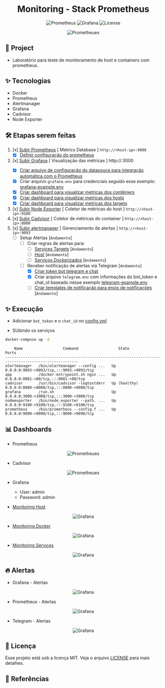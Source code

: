 <h1 align="center">Monitoring - Stack Prometheus </h1>

<p align="center">
  <img alt="Prometheus" src="https://img.shields.io/static/v1?label=Prometheus&message=Alertmanager&color=8257E5&labelColor=000000"  />
  <img alt="Grafana" src="https://img.shields.io/static/v1?label=Grafana&message=Docker&color=8257E5&labelColor=000000"  />
  <img alt="License" src="https://img.shields.io/static/v1?label=license&message=MIT&color=49AA26&labelColor=000000">
</p>

<p align="center">
  <img alt="Prometheues" src="images/monitoring.png">
</p>

## 🌱 Project

- Laboratório para teste de monitoramento de host e containers com prometheus.

## ✨ Tecnologias

- Docker
- Prometheus
- Alertmanager
- Grafana
- Cadvisor
- Node Exporter

## 🛠️ Etapas serem feitas


1. [x] [Subir Prometheus](./docker-compose.yml) [ Metrics Database ] `http://<host-ip>:9090`
    - [x] [Definir configuração do prometheus](./prometheus/config/prometheus.yml)
2. [x] [Subir Grafana](./docker-compose.yml) [ Visualização das métricas ] http://<host-ip>:3000
    - [x] [Criar arquivo de configuração do datasouce para integração automática com o Prometheus](./grafana/provisioning/datasources/datasource.yml)
    - [x] Criar arquivo `grafana.env` para credenciais seguido esse exemplo: [grafana-example.env](./grafana/grafana-example.env)
    - [x] [Criar dashboard para visualizar metricas dos contêiners](./grafana/provisioning/dashboards/docker_containers.json)
    - [x] [Criar dashboard para visualizar metricas dos hosts](./grafana/provisioning/dashboards/docker_host.json)
    - [x] [Criar dashboard para visualizar metricas dos targets](./grafana/provisioning/dashboards/monitor_services.json)
3. [x] [Subir Node Exporter](./docker-compose.yml) [ Coletor de métricas do host ] `http://<host-ip>:9100`
4. [x] [Subir Cadvisor](./docker-compose.yml) [ Coletor de métricas do container ] `http://<host-ip>:8080`
5. [x] [Subir alertmanager](./docker-compose.yml) [ Gerenciamento de alertas ] `http://<host-ip>:9093`
    - [ ] Setup Alertas [`Andamento`]
      - [ ] Criar regras de alertas para:
        - [ ] [Services Targets](./prometheus/config/alert.rules) [`Andamento`]
        - [ ] [Host](./prometheus/config/alert.rules) [`Andamento`]
        - [ ] [Serviços Dockerizados](./prometheus/config/alert.rules) [`Andamento`]
      - [ ] Receber notificação de alertas via Telegram [`Andamento`]
        - [x] [Criar token bot telegram e chat](https://telegram.me/BotFather)
        - [x] Criar arquivo `telegram.env` com informações do bot_token e chat_id baseado nesse exemplo [telegram-example.env](./alertmanager/telegram-example.env)
        - [ ] [Criar templates de notificação para envio de notificações](./alertmanager/templates/telegram.tmpl) [`Andamento`]

## ✨ Execução

- Adicionar `bot_token` e o `chat_id` no [config.yml](./alertmanager/config.yml)

- SUbindo os serviços

```bash
docker-compose up -d
```

```console
    Name                  Command                  State                        Ports                  
-------------------------------------------------------------------------------------------------------
alertmanager   /bin/alertmanager --config ...   Up             0.0.0.0:9093->9093/tcp,:::9093->9093/tcp
app            /docker-entrypoint.sh ngin ...   Up             0.0.0.0:8081->80/tcp,:::8081->80/tcp    
cadvisor       /usr/bin/cadvisor -logtostderr   Up (healthy)   0.0.0.0:8080->8080/tcp,:::8080->8080/tcp
grafana        /run.sh                          Up             0.0.0.0:3000->3000/tcp,:::3000->3000/tcp
nodeexporter   /bin/node_exporter --path. ...   Up             0.0.0.0:9100->9100/tcp,:::9100->9100/tcp
prometheus     /bin/prometheus --config.f ...   Up             0.0.0.0:9090->9090/tcp,:::9090->9090/tcp
```

## 📊 Dashboards

- Prometheus 

<p align="center">
  <img alt="Prometheues" src="images/prometheus_dashboard.png">
</p>

- Cadvisor 

<p align="center">
  <img alt="Prometheues" src="images/cadvisor.png">
</p>

- Grafana 
  - User: admin
  - Password: admin

- [Monitoring Host](./grafana/provisioning/dashboards/docker_host.json)

<p align="center">
  <img alt="Grafana" src="images/docker_host_dashboard.png">
</p>

- [Monitoring Docker](./grafana/provisioning/dashboards/docker_containers.json)

<p align="center">
  <img alt="Grafana" src="images/docker_container_dashboard.png">
</p>

- [Monitoring Services](./grafana/provisioning/dashboards/monitor_services.json)

<p align="center">
  <img alt="Grafana" src="images/monitor_service_dashboard.png">
</p>

## 🔥 Alertas

- Grafana - Alertas

<p align="center">
  <img alt="Grafana" src="images/dashboard_alertas.png">
</p>

- Prometheus - Alertas

<p align="center">
  <img alt="Grafana" src="images/dash_prometheus_alertas.png">
</p>

- Telegram - Alertas

<p align="center">
  <img alt="Grafana" src="images/telegra.png">
</p>

 
## 📄 Licença
Esse projeto está sob a licença MIT. Veja o arquivo [LICENSE](LICENSE) para mais detalhes.

## 🙇 Referências
